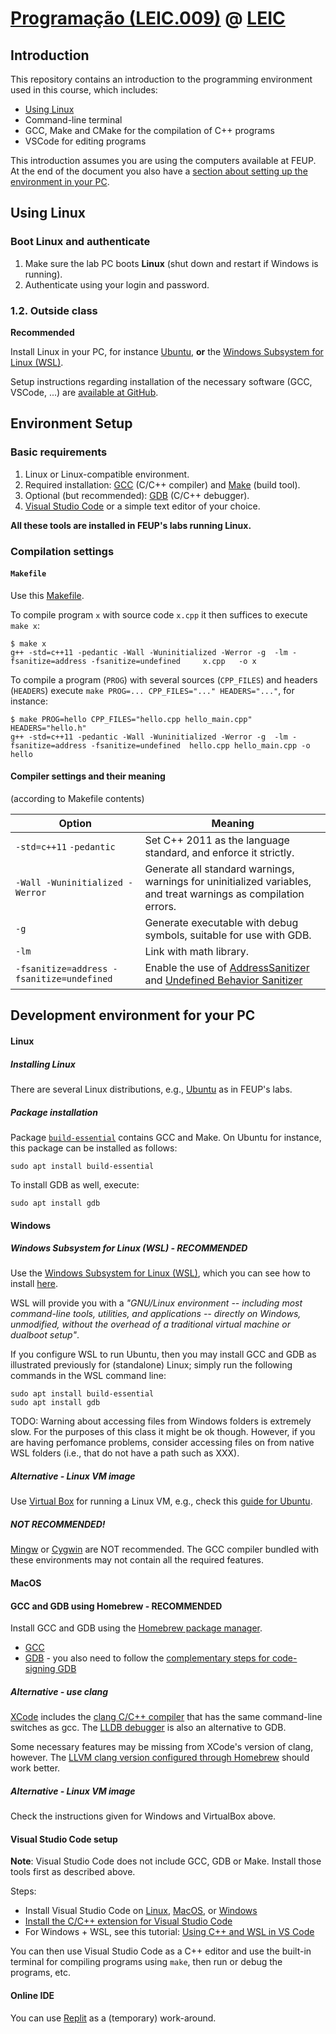 # [Programação (LEIC.009)](https://moodle.up.pt/course/view.php?id=4881) @ [LEIC](https://paginas.fe.up.pt/~estudar/cursos/licenciatura-engenharia-informatica/)

## Introduction

This repository contains an introduction to the programming environment used in this course, which includes:

- [Using Linux](#using-linux)
- Command-line terminal
- GCC, Make and CMake for the compilation of C++ programs
- VSCode for editing programs

This introduction assumes you are using the computers available at FEUP. At the end of the document you also have a [section about setting up the environment in your PC](#environment-setup).

## Using Linux

### Boot Linux and authenticate

1. Make sure the lab PC boots **Linux** (shut down and restart if Windows is running).
2. Authenticate using your login and password.

### 1.2. Outside class

**Recommended**

Install Linux in your PC, for instance [Ubuntu](https://ubuntu.com), **or** the [Windows Subsystem for Linux (WSL)](https://learn.microsoft.com/en-us/windows/wsl/).

Setup instructions regarding installation of the necessary software (GCC, VSCode, ...) are [available at GitHub](https://github.com/progleic/setup).

## Environment Setup

### Basic requirements

1. Linux or Linux-compatible environment.
2. Required installation: [GCC](https://gcc.gnu.org) (C/C++ compiler) and [Make](https://www.gnu.org/software/make/) (build tool).
3. Optional (but recommended): [GDB](https://www.sourceware.org/gdb/) (C/C++ debugger).
4. [Visual Studio Code](https://code.visualstudio.com/) or a simple text editor of your choice.

**All these tools are installed in FEUP's labs running Linux.**

### Compilation settings

#### `Makefile`

Use this [Makefile](Makefile).

To compile program `x` with source code `x.cpp` it then suffices to execute `make x`:

```
$ make x
g++ -std=c++11 -pedantic -Wall -Wuninitialized -Werror -g  -lm -fsanitize=address -fsanitize=undefined     x.cpp   -o x
```

To compile a program (`PROG`) with several sources (`CPP_FILES`) and headers (`HEADERS`) execute `make PROG=... CPP_FILES="..." HEADERS="..."`, for instance:

```
$ make PROG=hello CPP_FILES="hello.cpp hello_main.cpp" HEADERS="hello.h"
g++ -std=c++11 -pedantic -Wall -Wuninitialized -Werror -g  -lm -fsanitize=address -fsanitize=undefined  hello.cpp hello_main.cpp -o hello
```

#### Compiler settings and their meaning

(according to Makefile contents)

| Option                                    | Meaning                                                                                                                                                                                          |
| ----------------------------------------- | ------------------------------------------------------------------------------------------------------------------------------------------------------------------------------------------------ |
| `-std=c++11` `-pedantic`                  | Set C++ 2011 as the language standard, and enforce it strictly.                                                                                                                                  |
| `-Wall -Wuninitialized -Werror`           | Generate all standard warnings, warnings for uninitialized variables, and treat warnings as compilation errors.                                                                                  |
| `-g`                                      | Generate executable with debug symbols, suitable for use with GDB.                                                                                                                               |
| `-lm`                                     | Link with math library.                                                                                                                                                                          |
| `-fsanitize=address -fsanitize=undefined` | Enable the use of [AddressSanitizer](https://github.com/google/sanitizers/wiki/AddressSanitizer) and [Undefined Behavior Sanitizer](https://clang.llvm.org/docs/UndefinedBehaviorSanitizer.html) |

## Development environment for your PC

#### Linux

##### Installing Linux

There are several Linux distributions, e.g., [Ubuntu](https://ubuntu.com/tutorials/install-ubuntu-desktop#1-overview) as in FEUP's labs.

##### Package installation

Package [`build-essential`](https://packages.ubuntu.com/focal/build-essential) contains GCC and Make. On Ubuntu for instance, this package can be installed as follows:

```
sudo apt install build-essential
```

To install GDB as well, execute:

```
sudo apt install gdb
```

#### Windows

##### Windows Subsystem for Linux (WSL) - RECOMMENDED

Use the [Windows Subsystem for Linux (WSL)](https://docs.microsoft.com/en-us/windows/wsl/about), which you can see how to install [here](https://learn.microsoft.com/en-us/windows/wsl/).

WSL will provide you with a _"GNU/Linux environment -- including most command-line tools, utilities, and applications -- directly on Windows, unmodified, without the overhead of a traditional virtual machine or dualboot setup"_.

If you configure WSL to run Ubuntu, then you may install GCC and GDB as illustrated previously for (standalone) Linux;
simply run the following commands in the WSL command line:

```
sudo apt install build-essential
sudo apt install gdb
```

TODO: Warning about accessing files from Windows folders is extremely slow. For the purposes of this class it might be ok though. However, if you are having perfomance problems, consider accessing files on from native WSL folders (i.e., that do not have a path such as XXX).

##### Alternative - Linux VM image

Use [Virtual Box](https://www.virtualbox.org/) for running a Linux VM,
e.g., check this [guide for Ubuntu](https://ubuntu.com/tutorials/how-to-run-ubuntu-desktop-on-a-virtual-machine-using-virtualbox#1-overview).

##### NOT RECOMMENDED!

[Mingw](https://www.mingw-w64.org/) or [Cygwin](http://cygwin.com/) are NOT recommended. The GCC compiler bundled with these environments may not
contain all the required features.

#### MacOS

#### GCC and GDB using Homebrew - RECOMMENDED

Install GCC and GDB using the [Homebrew package manager](https://brew.sh/).

- [GCC](https://formulae.brew.sh/formula/gcc#default)
- [GDB](https://formulae.brew.sh/formula/gdb#default) - you also need to follow the [complementary steps for code-signing GDB](https://sourceware.org/gdb/wiki/PermissionsDarwin)

##### Alternative - use clang

[XCode](https://developer.apple.com/xcode/) includes the [clang C/C++ compiler](https://clang.llvm.org/) that has the same command-line switches as gcc. The [LLDB debugger](https://lldb.llvm.org/) is also an alternative to GDB.

Some necessary features may be missing from XCode's version of clang, however.
The [LLVM clang version configured through Homebrew](https://formulae.brew.sh/formula/llvm#default) should work better.

##### Alternative - Linux VM image

Check the instructions given for Windows and VirtualBox above.

#### Visual Studio Code setup

**Note**: Visual Studio Code does not include GCC, GDB or Make. Install those tools first as described above.

Steps:

- Install Visual Studio Code on [Linux](https://code.visualstudio.com/docs/setup/linux), [MacOS](https://code.visualstudio.com/docs/setup/mac), or [Windows](https://code.visualstudio.com/docs/setup/windows)
- [Install the C/C++ extension for Visual Studio Code](https://code.visualstudio.com/docs/languages/cpp)
- For Windows + WSL, see this tutorial: [Using C++ and WSL in VS Code](https://code.visualstudio.com/docs/cpp/config-wsl)

You can then use Visual Studio Code as a C++ editor and use the built-in terminal for compiling programs using `make`, then run or debug the programs, etc.

#### Online IDE

You can use [Replit](https://replit.com) as a (temporary) work-around.
